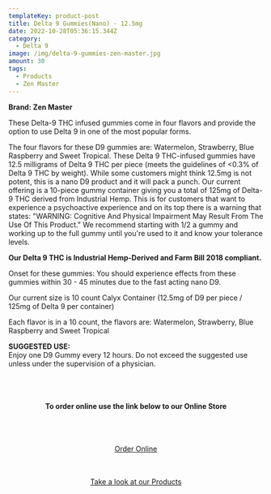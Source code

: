 ```yaml
---
templateKey: product-post
title: Delta 9 Gummies(Nano) - 12.5mg
date: 2022-10-28T05:36:15.344Z
category:
  - Delta 9
image: /img/delta-9-gummies-zen-master.jpg
amount: 30
tags:
  - Products
  - Zen Master
---
```

**B﻿rand: Zen Master**

These Delta-9 THC infused gummies come in four flavors and provide the option to use Delta 9 in one of the most popular forms. 

The four flavors for these D9 gummies are: Watermelon, Strawberry, Blue Raspberry and Sweet Tropical. These Delta 9 THC-infused gummies have 12.5 milligrams of Delta 9 THC per piece (meets the guidelines of <0.3% of Delta 9 THC by weight). While some customers might think 12.5mg is not potent, this is a nano D9 product and it will pack a punch. Our current offering is a 10-piece gummy container giving you a total of 125mg of Delta-9 THC derived from Industrial Hemp. This is for customers that want to experience a psychoactive experience and on its top there is a warning that states: "WARNING: Cognitive And Physical Impairment May Result From The Use Of This Product." We recommend starting with 1/2 a gummy and working up to the full gummy until you're used to it and know your tolerance levels.

**Our Delta 9 THC is Industrial Hemp-Derived and Farm Bill 2018 compliant.**

Onset for these gummies: You should experience effects from these gummies within 30 - 45 minutes due to the fast acting nano D9.

Our current size is 10 count Calyx Container (12.5mg of D9 per piece / 125mg of Delta 9 per container)

Each flavor is in a 10 count, the flavors are: Watermelon, Strawberry, Blue Raspberry and Sweet Tropical

**SUGGESTED USE:**\
Enjoy one D9 Gummy every 12 hours. Do not exceed the suggested use unless under the supervision of a physician.

<br><br>

<Center>

#### **To order online use the link below to our Online Store**

<br><br>

<Center><a class="link-view-more-products" target="_blank" href="https://capitalcbd.shop/product/enjoy-hemp-green-crack-3ml-cbd-disposable-vape/">Order Online</a></

<br><br><br>

<Center><a class="link-view-more-products" target="_blank" href="https://capitalamericanshaman.com/products">Take a look at our Products</a></Center>

<br><br>